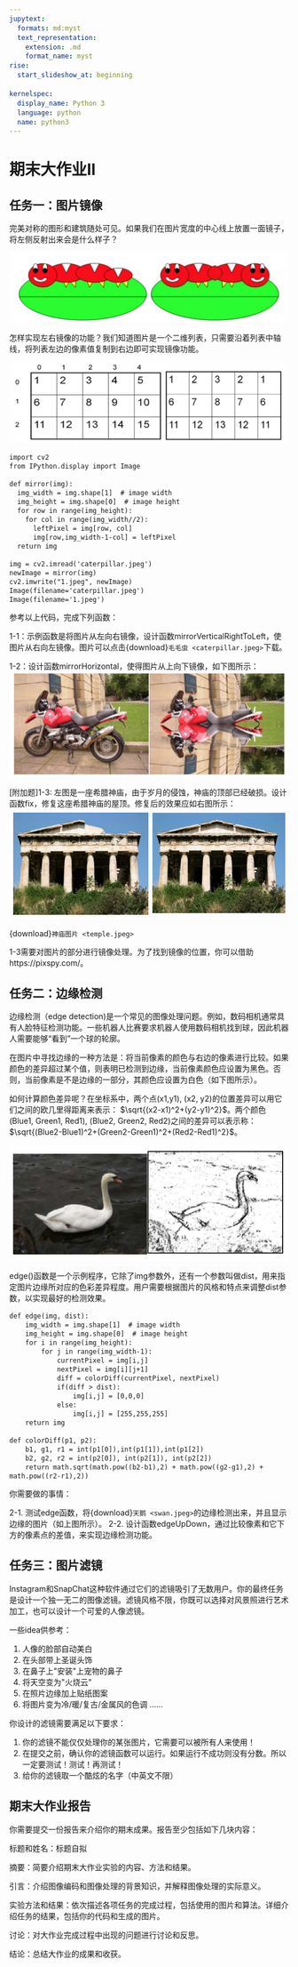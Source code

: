 ```yaml
---
jupytext:
  formats: md:myst
  text_representation:
    extension: .md
    format_name: myst
rise:
  start_slideshow_at: beginning

kernelspec:
  display_name: Python 3
  language: python
  name: python3
---
```


# 期末大作业II #

## 任务一：图片镜像 ##

完美对称的图形和建筑随处可见。如果我们在图片宽度的中心线上放置一面镜子，将左侧反射出来会是什么样子？

![mirror](mirror.png)

怎样实现左右镜像的功能？我们知道图片是一个二维列表，只需要沿着列表中轴线，将列表左边的像素值复制到右边即可实现镜像功能。

![mirrorarray](mirrorarray.png)

```{code-cell} python3
import cv2
from IPython.display import Image

def mirror(img):
  img_width = img.shape[1]  # image width
  img_height = img.shape[0]  # image height
  for row in range(img_height):
    for col in range(img_width//2):
      leftPixel = img[row, col]
      img[row,img_width-1-col] = leftPixel
  return img

img = cv2.imread('caterpillar.jpeg')
newImage = mirror(img)
cv2.imwrite("1.jpeg", newImage)
Image(filename='caterpillar.jpeg') 
Image(filename='1.jpeg') 
```

参考以上代码，完成下列函数：

1-1：示例函数是将图片从左向右镜像，设计函数mirrorVerticalRightToLeft，使图片从右向左镜像。图片可以点击{download}`毛毛虫 <caterpillar.jpeg>`下载。

1-2：设计函数mirrorHorizontal，使得图片从上向下镜像，如下图所示：
![mirrormotor](mirrormotor.png)

[附加题]1-3: 左图是一座希腊神庙，由于岁月的侵蚀，神庙的顶部已经破损。设计函数fix，修复这座希腊神庙的屋顶。修复后的效果应如右图所示：
![temple](temple.png)

{download}`神庙图片 <temple.jpeg>`

1-3需要对图片的部分进行镜像处理。为了找到镜像的位置，你可以借助https://pixspy.com/。

## 任务二：边缘检测 ##

边缘检测（edge detection)是一个常见的图像处理问题。例如，数码相机通常具有人脸特征检测功能。一些机器人比赛要求机器人使用数码相机找到球，因此机器人需要能够“看到”一个球的轮廓。

在图片中寻找边缘的一种方法是：将当前像素的颜色与右边的像素进行比较。如果颜色的差异超过某个值，则表明已检测到边缘，当前像素颜色应设置为黑色。否则，当前像素是不是边缘的一部分，其颜色应设置为白色（如下图所示）。

如何计算颜色差异呢？在坐标系中，两个点(x1,y1), (x2, y2)的位置差异可以用它们之间的欧几里得距离来表示： $\sqrt{(x2-x1)^2+(y2-y1)^2}$。两个颜色(Blue1, Green1, Red1), (Blue2, Green2, Red2)之间的差异可以表示称：$\sqrt{(Blue2-Blue1)^2+(Green2-Green1)^2+(Red2-Red1)^2}$。

![edge_swan](edge_swan.png)

edge()函数是一个示例程序，它除了img参数外，还有一个参数叫做dist，用来指定图片边缘所对应的色彩差异程度。用户需要根据图片的风格和特点来调整dist参数，以实现最好的检测效果。

```{code-cell} python3
def edge(img, dist):
    img_width = img.shape[1]  # image width
    img_height = img.shape[0]  # image height
    for i in range(img_height):
        for j in range(img_width-1):
            currentPixel = img[i,j]
            nextPixel = img[i][j+1]
            diff = colorDiff(currentPixel, nextPixel)
            if(diff > dist):
                img[i,j] = [0,0,0]
            else:
                img[i,j] = [255,255,255]
    return img

def colorDiff(p1, p2):
    b1, g1, r1 = int(p1[0]),int(p1[1]),int(p1[2])
    b2, g2, r2 = int(p2[0]), int(p2[1]), int(p2[2])
    return math.sqrt(math.pow((b2-b1),2) + math.pow((g2-g1),2) + math.pow((r2-r1),2))

```
你需要做的事情：

2-1. 测试edge函数，将{download}`天鹅 <swan.jpeg>`的边缘检测出来，并且显示边缘的图片（如上图所示）。
2-2. 设计函数edgeUpDown，通过比较像素和它下方的像素点的差值，来实现边缘检测功能。

## 任务三：图片滤镜 ##

Instagram和SnapChat这种软件通过它们的滤镜吸引了无数用户。你的最终任务是设计一个独一无二的图像滤镜。滤镜风格不限，你既可以选择对风景照进行艺术加工，也可以设计一个可爱的人像滤镜。

一些idea供参考：

1. 人像的脸部自动美白
2. 在头部带上圣诞头饰
3. 在鼻子上"安装"上宠物的鼻子
4. 将天空变为"火烧云"
5. 在照片边缘加上贴纸图案
6. 将图片变为冷/暖/复古/金属风的色调
......

你设计的滤镜需要满足以下要求：

1. 你的滤镜不能仅仅处理你的某张图片，它需要可以被所有人来使用！
2. 在提交之前，确认你的滤镜函数可以运行。如果运行不成功则没有分数。所以一定要测试！测试！再测试！
3. 给你的滤镜取一个酷炫的名字（中英文不限）


## 期末大作业报告 ##

你需要提交一份报告来介绍你的期末成果。报告至少包括如下几块内容：

标题和姓名：标题自拟

摘要：简要介绍期末大作业实验的内容、方法和结果。

引言：介绍图像编码和图像处理的背景知识，并解释图像处理的实际意义。

实验方法和结果：依次描述各项任务的完成过程，包括使用的图片和算法。详细介绍任务的结果，包括你的代码和生成的图片。

讨论：对大作业完成过程中出现的问题进行讨论和反思。

结论：总结大作业的成果和收获。

